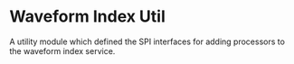 Waveform Index Util
===================

A utility module which defined the SPI interfaces for adding processors to the waveform index service.
